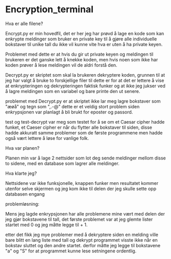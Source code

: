 # Encryption_terminal
Hva er alle filene?

Encrypt.py er min hovedfil, det er her jeg har prøvd å lage en kode som kan enkrypte meldinger som bruker en private key til å gjøre alle individuelle bokstaver til unike tall du ikke vil kunne vite hva er uten å ha private keyen.

Problemet med dette er at hvis du gir ut private keyen og meldingen til brukeren er det ganske lett å knekke koden, men hvis noen som ikke har koden prøver å lese meldingen vil de aldri forstå den.


Decrypt.py er skriptet som skal la brukeren dekryptere koden, grunnen til at jeg har valgt å bruke to forskjellige filer til dette er for at det er lettere å vise at enkrypteringen og dekrypteringen faktisk funker og at ikke jeg jukser ved å lagre meldingen som en variabel og bare printe den ut senere.

problemet med Decrypt.py er at skriptet ikke lar meg lagre bokstaver som "æøå" og tegn som ",.-@" dette er et veldig stort problem siden enkrypsjonen var planlagt å bli brukt for eposter og passord.


test og test-decrypt var meg som testet for å se om et Caesar cipher hadde funket, et Caeser cipher er når du flytter alle bokstaver til siden, disse hadde akkuratt samme problemer som de første programmene men hadde også vært lettere å løse for vanlige folk.


Hva var planen?

Planen min var å lage 2 nettsider som lot deg sende meldinger mellom disse to sidene, med en database som lagrer alle meldinger.


Hva klarte jeg?

Nettsidene var ikke funksjonelle, knappen funker men resultatet kommer utenfor selve skjermen og jeg kom ikke til delen der jeg skulle sette opp databasen engang


problemløsning:

Mens jeg lagde enkrypsjonen har alle problemene mine vært med delen der jeg gjør bokstavene til tall, det første problemet var at jeg glemte lister startet med 0 og jeg måtte legge til + 1.

etter det fikk jeg mye problemer med å dekryptere siden en melding ville bare blitt en lang liste med tall og dekrypt programmet visste ikke når en bokstav sluttet og den andre startet. derfor måtte jeg legge til bokstavene "a" og "S" for at programmet kunne lese setningene ordentlig.




